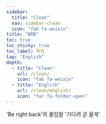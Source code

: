 ```yaml
---
sidebar:
  title: "Clean"
  nav: sidebar-clean
  icon: "fab fa-weixin"
title: "BRB"
toc: true
toc_sticky: true
toc_label: 목차
tag: "English"
depth:
  - title: "Clean"
    url: /clean/
    icon: "fab fa-weixin"
  - title: "English"
    url: /clean/english/
    icon: "far fa-folder-open"
---
```

'Be right back'의 줄임말
'기다려 곧 올게'
